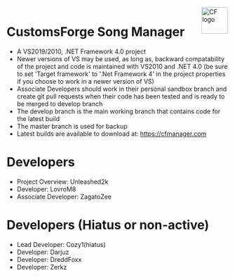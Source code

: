 <a href="https://customsforge.com/">
    <img src="https://i.imgur.com/CeqvXYs.png" alt="CF logo" title="CustomsForge" align="right" height="60" />
</a>

CustomsForge Song Manager
======================
* A VS2019/2010, .NET Framework 4.0 project
* Newer versions of VS may be used, as long as, backward compatability of the project and code is maintained with VS2010 and .NET 4.0 (be sure to set 'Target framework' to '.Net Framework 4' in the project properties if you choose to work in a newer version of VS)
* Associate Developers should work in their personal sandbox branch and create git pull requests when their code has been tested and is ready to be merged to develop branch
* The develop branch is the main working branch that contains code for the latest build
* The master branch is used for backup
* Latest builds are available to download at: https://cfmanager.com

Developers
======================
* Project Overview: Unleashed2k
* Developer: LovroM8
* Associate Developer: ZagatoZee


Developers (Hiatus or non-active)
======================
* Lead Developer: Cozy1(hiatus)
* Developer: Darjuz
* Developer: DreddFoxx
* Developer: Zerkz
